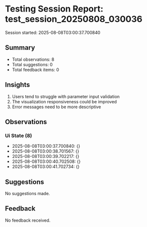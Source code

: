# Testing Session Report: test_session_20250808_030036

Session started: 2025-08-08T03:00:37.700840

## Summary

- Total observations: 8
- Total suggestions: 0
- Total feedback items: 0

## Insights

1. Users tend to struggle with parameter input validation
2. The visualization responsiveness could be improved
3. Error messages need to be more descriptive

## Observations

### Ui State (8)

- 2025-08-08T03:00:37.700840: {}
- 2025-08-08T03:00:38.701567: {}
- 2025-08-08T03:00:39.702217: {}
- 2025-08-08T03:00:40.702508: {}
- 2025-08-08T03:00:41.702734: {}

## Suggestions

No suggestions made.

## Feedback

No feedback received.

